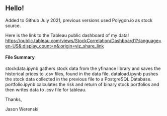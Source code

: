 ## Hello!
Added to Github July 2021, previous versions used Polygon.io as stock source.

Here is the link to the Tableau public dashboard of my data!
https://public.tableau.com/views/StockCorrelation/Dashboard1?:language=en-US&:display_count=n&:origin=viz_share_link 
#### File Summary

stockdata.ipynb gathers stock data from the yfinance library and saves the historical prices to .csv files, found in the data file.
dataload.ipynb pushes the stock data collected in the previous file to a PostgreSQL Database.
portfolio.ipynb calculates the risk and return of binary stock portfolios and then writes data to .csv file for tableau. 

Thanks,

Jason Werenski
